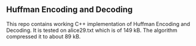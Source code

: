 <h2> Huffman Encoding and Decoding </h2>

<p>This repo contains working C++ implementation of Huffman Encoding and Decoding. It is tested on alice29.txt which is of 149 kB. The algorithm compressed it to about 89 kB.</p>
